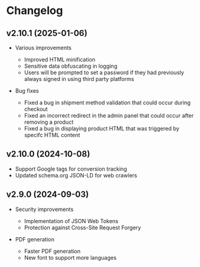 # Changelog

## v2.10.1 (2025-01-06)

- Various improvements
  - Improved HTML minification
  - Sensitive data obfuscating in logging
  - Users will be prompted to set a password if they had previously always signed in using third party platforms

- Bug fixes
  - Fixed a bug in shipment method validation that could occur during checkout
  - Fixed an incorrect redirect in the admin panel that could occur after removing a product
  - Fixed a bug in displaying product HTML that was triggered by specifc HTML content

## v2.10.0 (2024-10-08)

- Support Google tags for conversion tracking
- Updated schema.org JSON-LD for web crawlers

## v2.9.0 (2024-09-03)

- Security improvements
  - Implementation of JSON Web Tokens
  - Protection against Cross-Site Request Forgery

- PDF generation
  - Faster PDF generation
  - New font to support more languages
